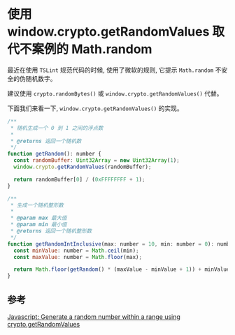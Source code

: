 # 使用 window.crypto.getRandomValues 取代不案例的 Math.random

最近在使用 `TSLint` 规范代码的时候, 使用了微软的规则, 它提示 `Math.random` 不安全的伪随机数字。

建议使用 `crypto.randomBytes()` 或 `window.crypto.getRandomValues()` 代替。

下面我们来看一下, `window.crypto.getRandomValues()` 的实现。

```javascript
/**
 * 随机生成一个 0 到 1 之间的浮点数
 *
 * @returns 返回一个随机数
 */
function getRandom(): number {
  const randomBuffer: Uint32Array = new Uint32Array(1);
  window.crypto.getRandomValues(randomBuffer);

  return randomBuffer[0] / (0xFFFFFFFF + 1);
}

/**
 * 生成一个随机整形数
 *
 * @param max 最大值
 * @param min 最小值
 * @returns 返回一个随机整形数
 */
function getRandomIntInclusive(max: number = 10, min: number = 0): number {
  const minValue: number = Math.ceil(min);
  const maxValue: number = Math.floor(max);

  return Math.floor(getRandom() * (maxValue - minValue + 1)) + minValue;
}
```

## 参考

[Javascript: Generate a random number within a range using crypto.getRandomValues](https://stackoverflow.com/questions/18230217/javascript-generate-a-random-number-within-a-range-using-crypto-getrandomvalues)
